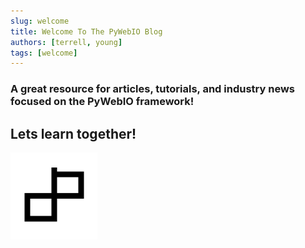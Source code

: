 ```yaml
---
slug: welcome
title: Welcome To The PyWebIO Blog
authors: [terrell, young]
tags: [welcome]
---
```




### A great resource for articles, tutorials, and industry news focused on the PyWebIO framework!
Lets learn together!
-----------------------
![PyWebIO Logo](../img/pywebio.png)



<!-- [Docusaurus blogging features](https://docusaurus.io/docs/blog) are powered by the [blog plugin](https://docusaurus.io/docs/api/plugins/@docusaurus/plugin-content-blog).

Simply add Markdown files (or folders) to the `blog` directory.

Regular blog authors can be added to `authors.yml`.

The blog post date can be extracted from filenames, such as:

- `2019-05-30-welcome.md`
- `2019-05-30-welcome/index.md`

A blog post folder can be convenient to co-locate blog post images:

![PyWebIO Logo](../img/pywebio.png)

The blog supports tags as well!

**And if you don't want a blog**: just delete this directory, and use `blog: false` in your Docusaurus config. -->
